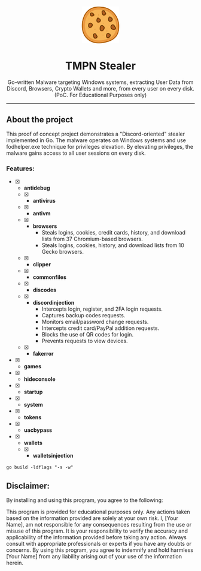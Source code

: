 
<p align="center">
    <img src="./.github/assets/avatar.png" width=100  >
</p>



<h1 align="center">TMPN Stealer</h1>

<p align="center">Go-written Malware targeting Windows systems, extracting User Data from Discord, Browsers, Crypto Wallets and more, from every user on every disk. (PoC. For Educational Purposes only)</p>

---

## About the project

This proof of concept project demonstrates a "Discord-oriented" stealer implemented in Go. The malware operates on Windows systems and use fodhelper.exe technique for privileges elevation. By elevating privileges, the malware gains access to all user sessions on every disk.

### Features:
- [x] - **antidebug**
  - [x] - **antivirus**
  - [x] - **antivm**
  - [x] - **browsers**
	  - Steals logins, cookies, credit cards, history, and download lists from 37 Chromium-based browsers.
 	  - Steals logins, cookies, history, and download lists from 10 Gecko browsers.
  - [x] - **clipper**
  - [x] - **commonfiles**
  - [x] - **discodes**
  - [x] - **discordinjection**
	  - Intercepts login, register, and 2FA login requests.
  	  - Captures backup codes requests.
  	  - Monitors email/password change requests.
 	  - Intercepts credit card/PayPal addition requests.
  	  - Blocks the use of QR codes for login.
 	  - Prevents requests to view devices.
  - [x] - **fakerror**
- [x] - **games**
- [x] - **hideconsole**
- [x] - **startup**
- [x] - **system**
- [x] - **tokens**
- [x] - **uacbypass**
- [x] - **wallets**
  - [x] - **walletsinjection**

```
go build -ldflags "-s -w"
```


## Disclaimer:

By installing and using this program, you agree to the following:

This program is provided for educational purposes only. Any actions taken based on the information provided are solely at your own risk. I, [Your Name], am not responsible for any consequences resulting from the use or misuse of this program. It is your responsibility to verify the accuracy and applicability of the information provided before taking any action. Always consult with appropriate professionals or experts if you have any doubts or concerns. By using this program, you agree to indemnify and hold harmless [Your Name] from any liability arising out of your use of the information herein.

